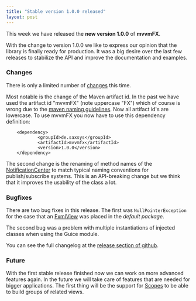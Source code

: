 ```yaml
---
title: "Stable version 1.0.0 released"
layout: post
---
```


This week we have released the **new version 1.0.0** of **mvvmFX**.

With the change to version 1.0.0 we like to express our opinion that the library is finally ready
for production. It was a big desire over the last few releases to stabilize the API and improve the documentation and examples.


### Changes

There is only a limited number of [changes](https://github.com/sialcasa/mvvmFX/releases/tag/mvvmfx-1.0.0) this time.

Most notable is the change of the Maven artifact id. In the past we have used the artifact id "mvvmFX" (note uppercase "FX") which of course is wrong due to the [maven naming guidelines](https://maven.apache.org/guides/mini/guide-naming-conventions.html). Now all artifact id's are lowercase. To use mvvmFX you now have to use this dependency definition:


        <dependency>
                <groupId>de.saxsys</groupId>
                <artifactId>mvvmfx</artifactId>
                <version>1.0.0</version>
        </dependency>


The second change is the renaming of method names of the [NotificationCenter](https://sialcasa.github.io/mvvmFX/javadoc/1.0.0/mvvmfx/de/saxsys/mvvmfx/utils/notifications/NotificationCenter.html) to match typical naming conventions for publish/subscribe systems. This is an API-breaking change but we think that it improves the usability of the class a lot.  


### Bugfixes

There are two bug fixes in this release. The first was `NullPointerException` for the case that an [FxmlView](https://sialcasa.github.io/mvvmFX/javadoc/1.0.0/mvvmfx/de/saxsys/mvvmfx/FxmlView.html) was placed in the *default package*.

The second bug was a problem with multiple instantiations of injected classes when using the Guice module.

You can see the full changelog at the [release section of github](https://github.com/sialcasa/mvvmFX/releases/tag/mvvmfx-1.0.0).

### Future

With the first stable release finished now we can work on more advanced features again. In the future we will take care of features that are needed for bigger applications. The first thing will be the support for [Scopes](https://github.com/sialcasa/mvvmFX/issues/154) to be able to build groups of related views.
